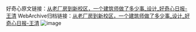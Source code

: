 好奇心原文链接：[从老厂房到新校区，一个建筑师做了多少事_设计_好奇心日报-王清](https://www.qdaily.com/articles/3974.html)
WebArchive归档链接：[从老厂房到新校区，一个建筑师做了多少事_设计_好奇心日报-王清](http://web.archive.org/web/20190623153337/https://www.qdaily.com/articles/3974.html)
![image](http://ww3.sinaimg.cn/large/007d5XDply1g3vdqayop3j30u09fqkjl)